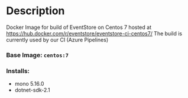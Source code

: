 # Description
Docker Image for build of EventStore on Centos 7 hosted at https://hub.docker.com/r/eventstore/eventstore-ci-centos7/
The build is currently used by our CI (Azure Pipelines)

### Base Image: `centos:7`  
### Installs:
- mono 5.16.0
- dotnet-sdk-2.1

